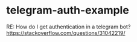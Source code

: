 # telegram-auth-example
RE: How do I get authentication in a telegram bot? https://stackoverflow.com/questions/31042219/
